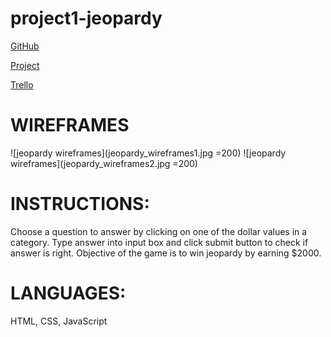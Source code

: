 # project1-jeopardy

[GitHub](https://github.com/racheltezza/project1-jeopardy "My gitHub repo")

[Project](rezzaproject1jeopardy.netlify.com "My deployed site")

[Trello](https://trello.com/b/v0zdkZFO/sei22-project-1 "My Trello board")


# WIREFRAMES

![jeopardy wireframes](jeopardy_wireframes1.jpg =200)
![jeopardy wireframes](jeopardy_wireframes2.jpg =200)

# INSTRUCTIONS:
Choose a question to answer by clicking on one of the dollar values in a category. Type answer into input box and click submit button to check if answer is right. Objective of the game is to win jeopardy by earning $2000.

# LANGUAGES: 
HTML, CSS, JavaScript